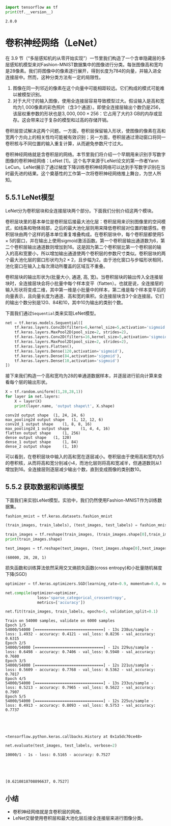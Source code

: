 

```python
import tensorflow as tf
print(tf.__version__)
```

    2.0.0
    

# 卷积神经网络（LeNet）

在 3.9 节（“多层感知机的从零开始实现”）一节里我们构造了一个含单隐藏层的多层感知机模型来对Fashion-MNIST数据集中的图像进行分类。每张图像高和宽均是28像素。我们将图像中的像素逐行展开，得到长度为784的向量，并输入进全连接层中。然而，这种分类方法有一定的局限性。

1. 图像在同一列邻近的像素在这个向量中可能相距较远。它们构成的模式可能难以被模型识别。
2. 对于大尺寸的输入图像，使用全连接层容易导致模型过大。假设输入是高和宽均为$1,000$像素的彩色照片（含3个通道）。即使全连接层输出个数仍是256，该层权重参数的形状也是$3,000,000\times 256$：它占用了大约3 GB的内存或显存。这会带来过于复杂的模型和过高的存储开销。

卷积层尝试解决这两个问题。一方面，卷积层保留输入形状，使图像的像素在高和宽两个方向上的相关性均可能被有效识别；另一方面，卷积层通过滑动窗口将同一卷积核与不同位置的输入重复计算，从而避免参数尺寸过大。

卷积神经网络就是含卷积层的网络。本节里我们将介绍一个早期用来识别手写数字图像的卷积神经网络：LeNet [1]。这个名字来源于LeNet论文的第一作者Yann LeCun。LeNet展示了通过梯度下降训练卷积神经网络可以达到手写数字识别在当时最先进的结果。这个奠基性的工作第一次将卷积神经网络推上舞台，为世人所知。

## 5.5.1 LeNet模型

LeNet分为卷积层块和全连接层块两个部分。下面我们分别介绍这两个模块。

卷积层块里的基本单位是卷积层后接最大池化层：卷积层用来识别图像里的空间模式，如线条和物体局部，之后的最大池化层则用来降低卷积层对位置的敏感性。卷积层块由两个这样的基本单位重复堆叠构成。在卷积层块中，每个卷积层都使用$5\times 5$的窗口，并在输出上使用sigmoid激活函数。第一个卷积层输出通道数为6，第二个卷积层输出通道数则增加到16。这是因为第二个卷积层比第一个卷积层的输入的高和宽要小，所以增加输出通道使两个卷积层的参数尺寸类似。卷积层块的两个最大池化层的窗口形状均为$2\times 2$，且步幅为2。由于池化窗口与步幅形状相同，池化窗口在输入上每次滑动所覆盖的区域互不重叠。

卷积层块的输出形状为(批量大小, 通道, 高, 宽)。当卷积层块的输出传入全连接层块时，全连接层块会将小批量中每个样本变平（flatten）。也就是说，全连接层的输入形状将变成二维，其中第一维是小批量中的样本，第二维是每个样本变平后的向量表示，且向量长度为通道、高和宽的乘积。全连接层块含3个全连接层。它们的输出个数分别是120、84和10，其中10为输出的类别个数。

下面我们通过`Sequential`类来实现LeNet模型。


```python
net = tf.keras.models.Sequential([
    tf.keras.layers.Conv2D(filters=6,kernel_size=5,activation='sigmoid',input_shape=(28,28,1)),
    tf.keras.layers.MaxPool2D(pool_size=2, strides=2),
    tf.keras.layers.Conv2D(filters=16,kernel_size=5,activation='sigmoid'),
    tf.keras.layers.MaxPool2D(pool_size=2, strides=2),
    tf.keras.layers.Flatten(),
    tf.keras.layers.Dense(120,activation='sigmoid'),
    tf.keras.layers.Dense(84,activation='sigmoid'),
    tf.keras.layers.Dense(10,activation='sigmoid')
])
```

接下来我们构造一个高和宽均为28的单通道数据样本，并逐层进行前向计算来查看每个层的输出形状。


```python
X = tf.random.uniform((1,28,28,1))
for layer in net.layers:
    X = layer(X)
    print(layer.name, 'output shape\t', X.shape)
```

    conv2d output shape	 (1, 24, 24, 6)
    max_pooling2d output shape	 (1, 12, 12, 6)
    conv2d_1 output shape	 (1, 8, 8, 16)
    max_pooling2d_1 output shape	 (1, 4, 4, 16)
    flatten output shape	 (1, 256)
    dense output shape	 (1, 120)
    dense_1 output shape	 (1, 84)
    dense_2 output shape	 (1, 10)
    

可以看到，在卷积层块中输入的高和宽在逐层减小。卷积层由于使用高和宽均为5的卷积核，从而将高和宽分别减小4，而池化层则将高和宽减半，但通道数则从1增加到16。全连接层则逐层减少输出个数，直到变成图像的类别数10。


## 5.5.2 获取数据和训练模型

下面我们来实验LeNet模型。实验中，我们仍然使用Fashion-MNIST作为训练数据集。


```python
fashion_mnist = tf.keras.datasets.fashion_mnist

(train_images, train_labels), (test_images, test_labels) = fashion_mnist.load_data()
```


```python
train_images = tf.reshape(train_images, (train_images.shape[0],train_images.shape[1],train_images.shape[2], 1))
print(train_images.shape)

test_images = tf.reshape(test_images, (test_images.shape[0],test_images.shape[1],test_images.shape[2], 1))
```

    (60000, 28, 28, 1)
    

损失函数和训练算法依然采用交叉熵损失函数(cross entropy)和小批量随机梯度下降(SGD)


```python
optimizer = tf.keras.optimizers.SGD(learning_rate=0.9, momentum=0.0, nesterov=False)

net.compile(optimizer=optimizer,
              loss='sparse_categorical_crossentropy',
              metrics=['accuracy'])
```


```python
net.fit(train_images, train_labels, epochs=5, validation_split=0.1)
```

    Train on 54000 samples, validate on 6000 samples
    Epoch 1/5
    54000/54000 [==============================] - 13s 238us/sample - loss: 1.4932 - accuracy: 0.4121 - val_loss: 0.8236 - val_accuracy: 0.6315
    Epoch 2/5
    54000/54000 [==============================] - 12s 229us/sample - loss: 0.6498 - accuracy: 0.7406 - val_loss: 0.5940 - val_accuracy: 0.7680
    Epoch 3/5
    54000/54000 [==============================] - 12s 221us/sample - loss: 0.5609 - accuracy: 0.7768 - val_loss: 0.5362 - val_accuracy: 0.7817
    Epoch 4/5
    54000/54000 [==============================] - 13s 233us/sample - loss: 0.5213 - accuracy: 0.7965 - val_loss: 0.5622 - val_accuracy: 0.7907
    Epoch 5/5
    54000/54000 [==============================] - 12s 225us/sample - loss: 0.4913 - accuracy: 0.8093 - val_loss: 0.5753 - val_accuracy: 0.7737
    




    <tensorflow.python.keras.callbacks.History at 0x1a5dc70ce48>




```python
net.evaluate(test_images, test_labels, verbose=2)
```

    10000/1 - 1s - loss: 0.5165 - accuracy: 0.7527
    




    [0.6210818708896637, 0.7527]



## 小结

* 卷积神经网络就是含卷积层的网络。
* LeNet交替使用卷积层和最大池化层后接全连接层来进行图像分类。
